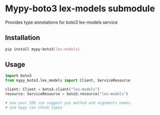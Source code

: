 # Mypy-boto3 lex-models submodule

Provides type annotations for boto3 lex-models service

## Installation

```bash
pip install mypy-boto3[lex-models]
```

## Usage

```python
import boto3
from mypy_boto3.lex_models import Client, ServiceResource

client: Client = boto3.client("lex-models")
resource: ServiceResource = boto3.resource("lex-models")

# now your IDE can suggest you method and arguments names
# and mypy can check types
```

